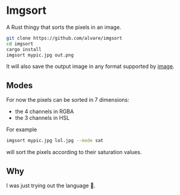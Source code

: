 Imgsort
=======

A Rust thingy that sorts the pixels in an image.

```bash
git clone https://github.com/alvare/imgsort
cd imgsort
cargo install
imgsort mypic.jpg out.png
```

It will also save the output image in any format
supported by [image](https://docs.rs/image/0.15.0/image/).

## Modes
For now the pixels can be sorted in 7 dimensions:

* the 4 channels in RGBA
* the 3 channels in HSL

For example

```bash
imgsort mypic.jpg lol.jpg --mode sat
```

will sort the pixels according to their saturation values.

## Why
I was just trying out the language 😬.
